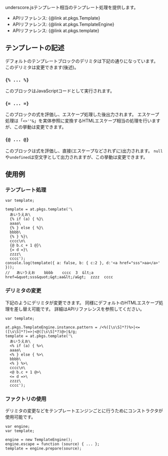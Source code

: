 
underscore.jsテンプレート相当のテンプレート処理を提供します。

+ APIリファレンス: {@link at.pkgs.Template}
+ APIリファレンス: {@link at.pkgs.TemplateEngine}
+ APIリファレンス: {@link at.pkgs.template}

## テンプレートの記述 ##

デフォルトのテンプレートブロックのデリミタは下記の通りになっています。
このデリミタは変更できます(後述)。

### `{% ... %}` ###

このブロックはJavaScriptコードとして実行されます。

### `{= ... =}` ###

このブロックの式を評価し、エスケープ処理した後出力されます。
エスケープ処理は「`<>'"&`」を実体参照に変換するHTMLエスケープ相当の処理を行いますが、この挙動は変更できます。

### `{@ ... @}` ###

このブロックは式を評価し、直接(エスケープなどされずに)出力されます。
`null`や`undefined`は空文字として出力されますが、この挙動は変更できます。

## 使用例 ##

### テンプレート処理 ###

	var template;

	template = at.pkgs.template('\
	  あいうえお\
	  {% if (a) { %}\
	  aaaa\
	  {% } else { %}\
	  bbbb\
	  {% } %}\
	  cccc\n\
	  {@ b.c + 1 @}\
	  {= d =}\
	  zzzz\
	  cccc');
	console.log(template({ a: false, b: { c:2 }, d:'<a href="sss">aa</a>' }));
	//   あいうえお    bbbb    cccc  3  &lt;a href=&quot;sss&quot;&gt;aa&lt;/a&gt;  zzzz  cccc

### デリミタの変更 ###

下記のようにデリミタが変更できます。
同様にデフォルトのHTMLエスケープ処理を差し替え可能です。
詳細はAPIリファレンスを参照してください。

	var template;
	
	at.pkgs.TemplateEngine.instance.pattern = /<%([\s\S]*?)%>|<=([\s\S]*?)=>|<@([\s\S]*?)@>|$/g;
	template = at.pkgs.template('\
	  あいうえお\
	  <% if (a) { %>\
	  aaaa\
	  <% } else { %>\
	  bbbb\
	  <% } %>\
	  cccc\n\
	  <@ b.c + 1 @>\
	  <= d =>\
	  zzzz\
	  cccc');

### ファクトリの使用 ###

デリミタの変更などをテンプレートエンジンごとに行うためにコンストラクタが使用可能です。

	var engine;
	var template;
	
	engine = new TemplateEngine();
	engine.escape = function (source) { ... };
	template = engine.prepare(source);
